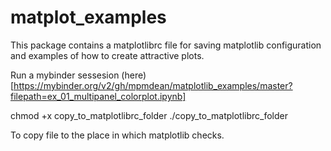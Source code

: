 # matplot_examples
This package contains a matplotlibrc file for saving matplotlib configuration and examples of how to create attractive plots.

Run a mybinder sessesion (here)[https://mybinder.org/v2/gh/mpmdean/matplotlib_examples/master?filepath=ex_01_multipanel_colorplot.ipynb]


chmod +x copy_to_matplotlibrc_folder
./copy_to_matplotlibrc_folder

To copy file to the place in which matplotlib checks. 
